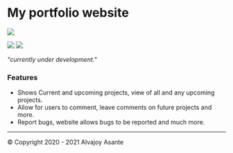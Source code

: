# My portfolio website

![](https://i.imgur.com/6T3oN87.png)

![](https://img.shields.io/github/issues/Overload02/overload02.github.io?style=plastic) ![](https://img.shields.io/twitter/url?style=social)

*"currently under development."*

### Features
- Shows Current and upcoming projects, view of all and any upcoming projects.
- Allow for users to comment, leave comments on future projects and more.
- Report bugs, website allows  bugs to be reported and much more.


------------

 &copy; Copyright 2020 - 2021 Alvajoy Asante
